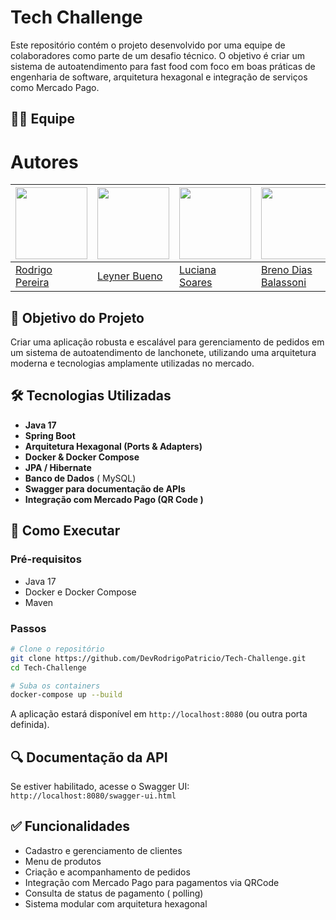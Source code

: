 
# Tech Challenge

Este repositório contém o projeto desenvolvido por uma equipe de colaboradores como parte de um desafio técnico. O objetivo é criar um sistema de autoatendimento para fast food com foco em boas práticas de engenharia de software, arquitetura hexagonal e integração de serviços como Mercado Pago.

## 👨‍💻 Equipe


# Autores

| <img src="https://avatars.githubusercontent.com/u/62044186?v=" width=115 > | <img src="https://avatars.githubusercontent.com/u/84483277?v=4" width=115 >| <img src="https://avatars.githubusercontent.com/u/102559866?v=4" width=115 >| <img src="https://avatars.githubusercontent.com/u/80972527?v=4" width=115 > 
|---|---|---|---|
| [Rodrigo Pereira](https://github.com/DevRodrigoPatricio) | [Leyner Bueno ](https://github.com/leynerbueno) | [Luciana Soares](https://github.com/lucianaTSoares) | [Breno Dias Balassoni]([https://github.com/lucianaTSoares](https://github.com/Breno101069)) 

## 🚀 Objetivo do Projeto

Criar uma aplicação robusta e escalável para gerenciamento de pedidos em um sistema de autoatendimento de lanchonete, utilizando uma arquitetura moderna e tecnologias amplamente utilizadas no mercado.

## 🛠️ Tecnologias Utilizadas

- **Java 17**
- **Spring Boot**
- **Arquitetura Hexagonal (Ports & Adapters)**
- **Docker & Docker Compose**
- **JPA / Hibernate**
- **Banco de Dados** ( MySQL)
- **Swagger para documentação de APIs**
- **Integração com Mercado Pago (QR Code )**


## 🧪 Como Executar

### Pré-requisitos

- Java 17
- Docker e Docker Compose
- Maven

### Passos

```bash
# Clone o repositório
git clone https://github.com/DevRodrigoPatricio/Tech-Challenge.git
cd Tech-Challenge

# Suba os containers
docker-compose up --build
```

A aplicação estará disponível em `http://localhost:8080` (ou outra porta definida).

## 🔍 Documentação da API

Se estiver habilitado, acesse o Swagger UI:  
`http://localhost:8080/swagger-ui.html`

## ✅ Funcionalidades

- Cadastro e gerenciamento de clientes
- Menu de produtos
- Criação e acompanhamento de pedidos
- Integração com Mercado Pago para pagamentos via QRCode
- Consulta de status de pagamento ( polling)
- Sistema modular com arquitetura hexagonal

